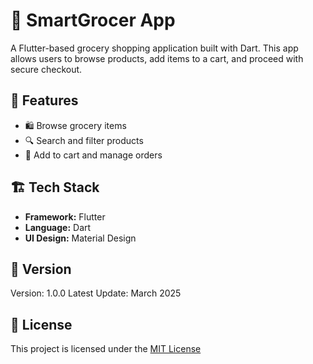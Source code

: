 # 🛒 SmartGrocer App

A Flutter-based grocery shopping application built with Dart. This app allows users to browse products, add items to a cart, and proceed with secure checkout.

## 📌 Features
- 🛍️ Browse grocery items
- 🔍 Search and filter products
- 🛒 Add to cart and manage orders

## 🏗️ Tech Stack
- **Framework:** Flutter  
- **Language:** Dart  
- **UI Design:** Material Design  

## 📌 Version
Version: 1.0.0
Latest Update: March 2025

## 📜 License
This project is licensed under the [MIT License](LICENSE.txt)